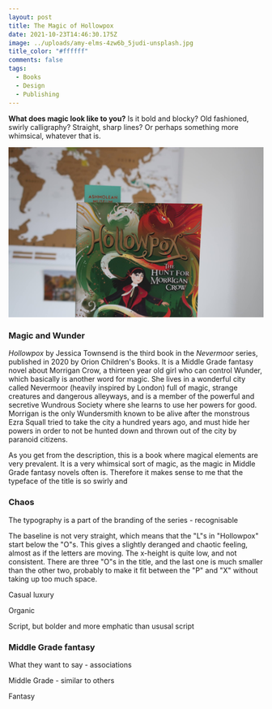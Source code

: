 ```yaml
---
layout: post
title: The Magic of Hollowpox
date: 2021-10-23T14:46:30.175Z
image: ../uploads/amy-elms-4zw6b_5judi-unsplash.jpg
title_color: "#ffffff"
comments: false
tags:
  - Books
  - Design
  - Publishing
---
```

**What does magic look like to you?** Is it bold and blocky? Old fashioned, swirly calligraphy? Straight, sharp lines? Or perhaps something more whimsical, whatever that is.   

![Hollowpox by Jessica Townsend](../uploads/20211007150203_img_3061.jpg)

### Magic and Wunder

*Hollowpox* by Jessica Townsend is the third book in the *Nevermoor* series, published in 2020 by Orion Children's Books. It is a Middle Grade fantasy novel about Morrigan Crow, a thirteen year old girl who can control Wunder, which basically is another word for magic. She lives in a wonderful city called Nevermoor (heavily inspired by London) full of magic, strange creatures and dangerous alleyways, and is a member of the powerful and secretive Wundrous Society where she learns to use her powers for good. Morrigan is the only Wundersmith known to be alive after the monstrous Ezra Squall tried to take the city a hundred years ago, and must hide her powers in order to not be hunted down and thrown out of the city by paranoid citizens. 

As you get from the description, this is a book where magical elements are very prevalent. It is a very whimsical sort of magic, as the magic in Middle Grade fantasy novels often is. Therefore it makes sense to me that the typeface of the title is so swirly and 

### Chaos

The typography is a part of the branding of the series - recognisable 

The baseline is not very straight, which means that the "L"s in "Hollowpox" start below the "O"s. This gives a slightly deranged and chaotic feeling, almost as if the letters are moving. The x-height is quite low, and not consistent. There are three "O"s in the title, and the last one is much smaller than the other two, probably to make it fit between the "P" and "X" without taking up too much space. 

Casual luxury

Organic

Script, but bolder and more emphatic than ususal script 

### Middle Grade fantasy

What they want to say - associations 

Middle Grade - similar to others 

Fantasy